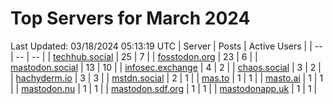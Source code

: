 # Top Servers for March 2024
Last Updated: 03/18/2024 05:13:19 UTC
| Server | Posts | Active Users |
| -- | -- | -- |
| [techhub.social](https://techhub.social/tags/PowerShell) | 25 | 7 |
| [fosstodon.org](https://fosstodon.org/tags/PowerShell) | 23 | 6 |
| [mastodon.social](https://mastodon.social/tags/PowerShell) | 13 | 10 |
| [infosec.exchange](https://infosec.exchange/tags/PowerShell) | 4 | 2 |
| [chaos.social](https://chaos.social/tags/PowerShell) | 3 | 2 |
| [hachyderm.io](https://hachyderm.io/tags/PowerShell) | 3 | 3 |
| [mstdn.social](https://mstdn.social/tags/PowerShell) | 2 | 1 |
| [mas.to](https://mas.to/tags/PowerShell) | 1 | 1 |
| [masto.ai](https://masto.ai/tags/PowerShell) | 1 | 1 |
| [mastodon.nu](https://mastodon.nu/tags/PowerShell) | 1 | 1 |
| [mastodon.sdf.org](https://mastodon.sdf.org/tags/PowerShell) | 1 | 1 |
| [mastodonapp.uk](https://mastodonapp.uk/tags/PowerShell) | 1 | 1 |
